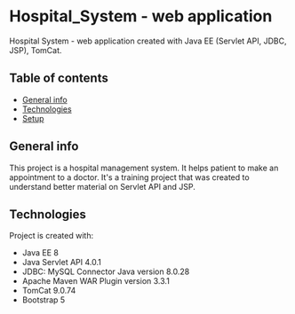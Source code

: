 # Hospital_System -  web application
Hospital System - web application created with Java EE (Servlet API, JDBC, JSP), TomCat.

## Table of contents
* [General info](#general-info)
* [Technologies](#technologies)
* [Setup](#setup)

## General info
This project is a hospital management system. It helps patient to make an appointment to a doctor. It's a training project that was created to understand better material on Servlet API and JSP.

## Technologies
Project is created with:
* Java EE 8
* Java Servlet API 4.0.1
* JDBC: MySQL Connector Java version 8.0.28
* Apache Maven WAR Plugin version 3.3.1
* TomCat 9.0.74
* Bootstrap 5

